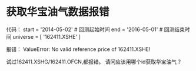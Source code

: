 # 获取华宝油气数据报错

代码：
start = '2014-05-02'                       # 回测起始时间
end = '2016-05-01'                         # 回测结束时间
universe = [ '162411.XSHE' ]

报错：
ValueError: No valid reference price of 162411.XSHE!

试过162411.XSHG/162411.OFCN,都报错。
请问应该用哪个id获取华宝油气？